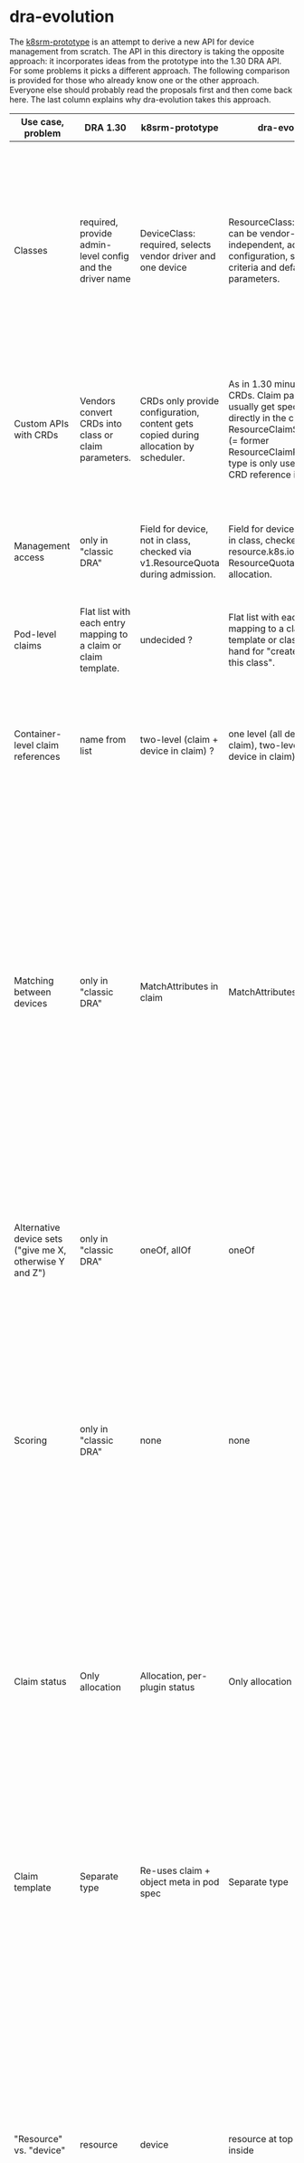 # dra-evolution

The [k8srm-prototype](../k8srm-prototype/README.md) is an attempt to derive a
new API for device management from scratch. The API in this directory is taking
the opposite approach: it incorporates ideas from the prototype into the 1.30
DRA API. For some problems it picks a different approach. The following
comparison is provided for those who already know one or the other
approach. Everyone else should probably read the proposals first and then come
back here. The last column explains why dra-evolution takes this approach.

| Use case, problem | DRA 1.30 | k8srm-prototype | dra-evolution | rationale |
| --- | --- | --- | --- | --- |
Classes | required, provide admin-level config and the driver name | DeviceClass: required, selects vendor driver and one device | ResourceClass: optional, can be vendor-independent, adds configuration, selection criteria and default parameters. | This avoids a two-level selection mechanism for devices (first the class, then the instance). Making a class potentially as descriptive as a claim enables additional use cases, like a pre-defined set of different devices from different vendors.
Custom APIs with CRDs | Vendors convert CRDs into class or claim parameters. | CRDs only provide configuration, content gets copied during allocation by scheduler. | As in 1.30 minus class CRDs. Claim parameters usually get specified directly in the claim. The ResourceClaimSpecification (= former ResourceClaimParameters) type is only used when a CRD reference is involved. | It is unclear whether any approach that depends on core Kubernetes reading vendor CRDs will pass reviews. Once this is clarified, this aspect can be revisited.
Management access | only in "classic DRA" | Field for device, not in class, checked via v1.ResourceQuota during admission. | Field for device, can be set in class, checked via resource.k8s.io ResourceQuota during allocation. | Checking at admission time is too limited. Eventually we will need a quota system that is based on device attributes.
Pod-level claims | Flat list with each entry mapping to a claim or claim template. | undecided ? | Flat list with each entry mapping to a claim, claim template or class as short-hand for "create claim for this class". | Adding the short-hand simplifies usage in simple cases.
Container-level claim references | name from list | two-level (claim + device in claim) ? | one level (all devices in a claim), two-level (specific device in claim) | The two-level case is needed when using a single claim to do matching between different devices and then wanting a container to use only one of the devices.
Matching between devices | only in "classic DRA" | MatchAttributes in claim | MatchAttributes in claim | This solves a sub-set of the matching problem. A more general solution would be a CEL expression, but that needs more thought and would be harder to use, so providing a "simple" solution seems worthwhile. Matching across claims is not supported by either proposal. This can only be done by putting fields whose semantic might still need to evolve into a v1 API. After GA?
Alternative device sets ("give me X, otherwise Y and Z") | only in "classic DRA" | oneOf, allOf | oneOf | "oneOf" seems to be a common requirement that might warrant special treatment to provide a simple API. "allOf" can be handled by replicating requests at the claim level.
Scoring | only in "classic DRA" | none | none | Like matching, this needs to be defined for a claim, with all devices of a potential solution as input. This is a tough problem that already occurs for a single device (pick "smallest" GPU or "biggest"?) and can easily lead to combinatorial explosion.
Claim status | Only allocation | Allocation, per-plugin status | Only allocation | Kubelet writing data provided by plugins leads to the [version skew problem](https://github.com/kubernetes/kubernetes/issues/123699). This becomes even worse when that data is likely to change when new status fields get added. This needs more thought before we put anything into the API that depends on sorting out this implementation challenge.
Claim template | Separate type | Re-uses claim + object meta in pod spec | Separate type | Defining claims that will never be used as claims "feels" weird. They also show up in `kubectl get resourceclaims -A` as "unallocated", which could be confusing.
"Resource" vs. "device" | resource | device | resource at top level, device inside | Only some of the semantic defined in the prototype is specific to devices. Other parts (like creating claims from templates, deallocation) are generic. If we ever need to add support for some other kind of resource, we would have to duplicate the entire outer API and copy-and-paste the generic code (Go generics don't support accessing "common" fields unless we define interfaces for everything, also typed client-go, etc.).
Resource model | one, potentially others | only one | one, potentially others, but with simpler YAML structure | The API should be as simple and natural as possible, but we need to keep the ability to add future extensions.
Driver handling allocation | in "classic DRA" | none | in "classic DRA" | We are not going to handle all the advanced scheduling use cases that people have solved with custom DRA control plane controllers, not now and perhaps never. It's too early to drop "classic DRA".
Vendor configuration for multiple devices | vendor parameters in claim and class | none ? | vendor parameters in claim and class | Storing configuration that isn't specific to one device under one device feels like a workaround. In a "oneOf", that same configuration would have to be repeated for each device.
Partioning | only in "classic DRA" | SharedResources | not added yet, still uses "named resources" | For the sake of simplicity, the current proposal doesn't attempt to modify how instances are described.
CEL syntax | `attributes.<type>[<attribute name>]` = type known at compile time | `device.<attribute name>` = type determined at runtime | `device.<type>[<attribute name>]` | The simple CEL syntax from the prototype depends on operator overloading and implicit compile-time type conversions, something that is intentionally not supported in Kubernetes because estimating the cost of an expressions needs to know the types. Mapping attribute names to CEL field names isn't always obvious ("device-type" -> "deviceType" ?). With the typed maps we can have reasonable default values for unknown keys.

To compare YAML files, something like this can be used:
```
diff -C2 ../k8srm-prototype/testdata/classes.yaml <(sed -e 's;resource.k8s.io/v1alpha2;devmgmtproto.k8s.io/v1alpha1;' -e 's/ResourceClass/DeviceClass/' testdata/classes.yaml)
```

## Overall Model

As a refresher (see the KEPs for the details), the scope of the overall DRA /
Device Management effort is to select, configure, and allocate devices, and then
attach them to pods and containers. "Devices" here typically means on-node
devices but there are use cases for networked devices as well as devices that
can be attached/detached at runtime.

The high-level model here is:
- Drivers, typically running on the node, publish information about the devices
  they manage to the control plane.
- A user can make "claims" in their `PodSpec`, requesting one or more devices
  based on their needs.
- The scheduler looks at available capacity and selects the possible options
  that can meet the user's needs, scores them, and allocates them.
- The allocation information, along with the appropriate configuration
  information, is sent to kubelet along with the other pod information, and
  kubelet passes it on to the appropriate on-node drivers.
- The drivers perform the necessary (usually privileged) on-node actions, and
  write the status back to the control plane via kubelet.

The scope *of this prototype* is to quickly iterate on possible APIs to meet the
needs of workload authors, device vendors, Kubernetes vendors, platform
administrators, and higher level components such as autoscalers and ecosystem
projects.

## Open Questions

The next few sections of this document describe a proposed model. Note that this
is really a brainstorming exercise and under active development. See the [open
questions](open-questions.md) document for some of the still under discussion
items.

We are also looking at how we might extend the existing 1.30 DRA model with some
of these ideas, rather than changing it out for these specific types.

## Pod Spec

This prototype changes the `PodSpec` a little from how it is in DRA in 1.30.

In 1.30, the `PodSpec` has a list of named sources. The sources are structs that
could contain either a claim name or a template name. The names are used to
associate individual claims with containers. The example below allocates a
single "foozer" device to the container in the pod.

```yaml
apiVersion: resource.k8s.io/v1alpha1
kind: ResourceClaimTemplate
metadata:
  name: foozer
  namespace: default
spec:
  spec:
    resourceClassName: example.com-foozer
---
apiVersion: v1
kind: Pod
metadata:
  name: foozer
  namespace: default
spec:
  containers:
  - image: registry.k8s.io/pause:3.6
    name: my-container
    resources:
      requests:
        cpu: 10m
        memory: 10Mi
      claims:
      - name: gpu
  resourceClaims:
  - name: gpu
    source:
      resourceClaimTemplate: foozer
```

In the prototype model, we are adding `matchAttributes` constraints to control
consistency within a selection of devices. In particular, we want to be able to
specify a `matchAttributes` constraint across two separate named sources, so
that we can ensure for example, a GPU chosen for one container is the same model
as one chosen for another container. This would imply we need `matchAttributes`
that apply across the list present in `PodSpec`. However, we don't want to put
things like `matchAttributes` into `PodSpec`, since it is already `v1`.
Therefore matching is limited to devices within a claim. This limitation may be
removed once matching is stable enough to be included in the `PodSpec`.

To support selecting a specific device from a claim for a container, a
`resources.devices` list gets added:

```yaml
apiVersion: v1
kind: Pod
metadata:
  name: foozer
  namespace: default
spec:
  containers:
  - image: registry.k8s.io/pause:3.6
    name: my-container
    resources:
      requests:
        cpu: 10m
        memory: 10Mi
      devices:
      - claimName: gpu
        deviceName: gpu-one
  - image: registry.k8s.io/pause:3.6
    name: my-container
    resources:
      requests:
        cpu: 10m
        memory: 10Mi
      devices:
      - claimName: gpu
        deviceName: gpu-two
  resourceClaims:
  - name: gpu
    source:
      resourceClaimTemplate: two-foozers
```

Resource classes are capable of describing everything that a user might put
into a claim. Therefore a simple claim or claim template might contain nothing
but a resource class name.

How devices are named inside this class needs to be part of the class
documentation if users are meant to have the ability to select specific devices
for their containers.

These `PodSpec` Go types can be seen in [podspec.go](testdata/podspec.go). This
is not the complete `PodSpec` but just the relevant parts of the 1.30 and
proposed versions.

## Types

Types are divided into "claim" types, which form the UX, "capacity" types which
are populated by drivers, and "allocation types" which are used to capture the
results of scheduling. Allocation types are really just the status types of the
claim types.

Claim and allocation types are found in [claim_types.go](pkg/api/claim_types.go);
individual types and fields are described in detail there in the comments.
Capacity types are in [capacity_types.go](pkg/api/capacity_types.go). A quota
mechanism is defined in [quota_types.go](pkg/api/quota_types.go).

Vendors and administrators create `ResourceClass` resources to pre-configure
various options for claims. Depending on what gets set in a class, users can:
- Ask for exactly the set of devices pre-defined in a class.
- Add additional configuration to their claim. This configuration is
  passed down to the driver as coming from an admin, so it may control
  options that normal users must not set themselves.
- Restrict the choice of devices via additional constraints.

Classes are not necessarily associated with a single vendor. Whether they are
depends on how the constraints in them are defined.

Example classes are in [classes.yaml](testdata/classes.yaml).

Example pod definitions can be found in the `pod-*.yaml` and `two-pods-*.yaml`
files in [testdata](testdata).

Drivers publish capacity via `ResourcePool` objects. Examples may be found in
the `pools-*.yaml` files in [testdata](testdata).

## Building

Soon we will add back in scheduling algorithms so people can see how these would
work. But right now, the actual code that runs is just for generating sample
capacity data.

Just run `make`, it will build everything.

```console
dra-evolution$ make
gofmt -s -w .
go test ./...
?   	github.com/kubernetes-sigs/wg-device-management/dra-evolution/cmd/mock-apiserver	[no test files]
?   	github.com/kubernetes-sigs/wg-device-management/dra-evolution/cmd/schedule	[no test files]
?   	github.com/kubernetes-sigs/wg-device-management/dra-evolution/pkg/api	[no test files]
?   	github.com/kubernetes-sigs/wg-device-management/dra-evolution/pkg/gen	[no test files]
ok  	github.com/kubernetes-sigs/wg-device-management/dra-evolution/pkg/schedule	(cached)
cd cmd/schedule && go build
cd cmd/mock-apiserver && go build
```

## Mock APIServer

This repo includes a crude mock API server that can be loaded with the examples
and used to try out scheduling (WIP). It will spit out some errors but you can
ignore them.

```console
dra-evolution$ ./cmd/mock-apiserver/mock-apiserver
W0422 13:20:21.238440 2062725 memorystorage.go:93] type info not known for apiextensions.k8s.io/v1, Kind=CustomResourceDefinition
W0422 13:20:21.238598 2062725 memorystorage.go:93] type info not known for apiregistration.k8s.io/v1, Kind=APIService
W0422 13:20:21.238639 2062725 memorystorage.go:267] type info not known for foozer.example.com/v1alpha1, Kind=FoozerConfig
W0422 13:20:21.238666 2062725 memorystorage.go:267] type info not known for devmgmtproto.k8s.io/v1alpha1, Kind=DeviceDriver
W0422 13:20:21.238685 2062725 memorystorage.go:267] type info not known for devmgmtproto.k8s.io/v1alpha1, Kind=DeviceClass
W0422 13:20:21.238700 2062725 memorystorage.go:267] type info not known for devmgmtproto.k8s.io/v1alpha1, Kind=DeviceClaim
W0422 13:20:21.238712 2062725 memorystorage.go:267] type info not known for devmgmtproto.k8s.io/v1alpha1, Kind=DevicePrivilegedClaim
W0422 13:20:21.238723 2062725 memorystorage.go:267] type info not known for devmgmtproto.k8s.io/v1alpha1, Kind=DevicePool
2024/04/22 13:20:21 addr =  [::]:55441
```

The included `kubeconfig` will access that server. For example:

```console
dra-evolution$ kubectl --kubeconfig kubeconfig apply -f testdata/drivers.yaml
devicedriver.devmgmtproto.k8s.io/example.com-foozer created
devicedriver.devmgmtproto.k8s.io/example.com-barzer created
devicedriver.devmgmtproto.k8s.io/sriov-nic created
devicedriver.devmgmtproto.k8s.io/vlan created
dra-evolution$ kubectl --kubeconfig kubeconfig get devicedrivers
NAME                 AGE
example.com-foozer   2y112d
example.com-barzer   2y112d
sriov-nic            2y112d
vlan                 2y112d
dra-evolution$
```

## `schedule` CLI

This is CLI that represents what the scheduler and/or other controllers will do
in a real system. That is, it will take a pod and a list of nodes and schedule
the pod to the node, taking into account the device claims and writing the
results to the various status fields. This doesn't work right now, it needs to
be updated for the most recent changes.

